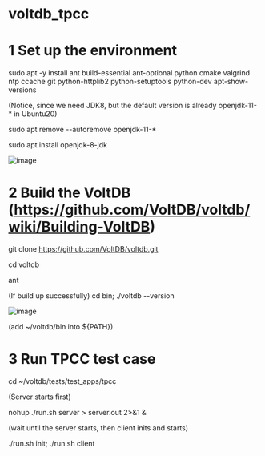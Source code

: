 # voltdb_tpcc

# 1 Set up the environment

sudo apt -y install ant build-essential ant-optional python cmake valgrind ntp ccache git python-httplib2 python-setuptools python-dev apt-show-versions 

(Notice, since we need JDK8, but the default version is already openjdk-11-* in Ubuntu20)

sudo apt remove --autoremove openjdk-11-* 

sudo apt install openjdk-8-jdk 

![image](https://user-images.githubusercontent.com/55301130/189866171-f444180f-c6b6-4fa6-8f1a-ff7f40635d6d.png)

# 2 Build the VoltDB (https://github.com/VoltDB/voltdb/wiki/Building-VoltDB)

git clone https://github.com/VoltDB/voltdb.git

cd voltdb

ant

(If build up successfully) cd bin; ./voltdb --version

![image](https://user-images.githubusercontent.com/55301130/189867067-6ec2c34a-c3f4-4f93-9c55-5dd152d04502.png)

(add ~/voltdb/bin into ${PATH})

# 3 Run TPCC test case

cd ~/voltdb/tests/test_apps/tpcc

(Server starts first)

nohup ./run.sh server > server.out 2>&1 &

(wait until the server starts, then client inits and starts)

./run.sh init; ./run.sh client






